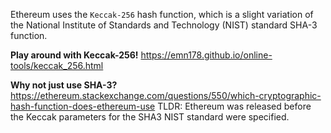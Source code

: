 Ethereum uses the `Keccak-256` hash function, which is a slight variation of the National Institute of Standards and Technology (NIST) standard SHA-3 function. 

**Play around with Keccak-256!**
https://emn178.github.io/online-tools/keccak_256.html



**Why not just use SHA-3?**
https://ethereum.stackexchange.com/questions/550/which-cryptographic-hash-function-does-ethereum-use TLDR: Ethereum was released before the Keccak parameters for the SHA3 NIST standard were specified.